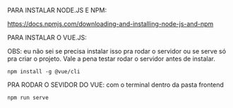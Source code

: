 PARA INSTALAR NODE.JS E NPM:

https://docs.npmjs.com/downloading-and-installing-node-js-and-npm



PARA INSTALAR O VUE.JS:


OBS: eu não sei se precisa instalar isso pra rodar o servidor ou se serve só pra criar o projeto. Vale a pena testar rodar o servidor antes de instalar.

    npm install -g @vue/cli

PRA RODAR O SEVIDOR DO VUE:
    com o terminal dentro da pasta frontend

    
    npm run serve
